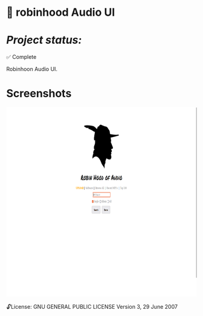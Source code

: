 
🎵 robinhood Audio UI
==============
***Project status:***
==============
:white_check_mark: Complete 
<!-- - [ ] Pending       :hourglass:
<!-- - [ ] Incomplete     :x: -->

Robinhoon Audio UI.

Screenshots
===========

<img src="https://github.com/moseleygj/WebPages/blob/master/MP3_UI/screenshot.png" width="800px" height="500px"/>



 :unlock:License:
GNU GENERAL PUBLIC LICENSE Version 3, 29 June 2007


